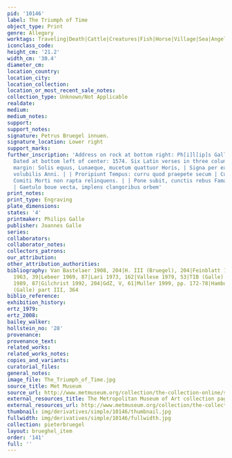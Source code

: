 ```yaml
---
pid: '10146'
label: The Triumph of Time
object_type: Print
genre: Allegory
worktags: Traveling|Death|Cattle|Creatures|Fish|Horse|Village|Sea|Angels|Balance|Clock|Moneybox|Weaponry|Wagon
iconclass_code:
height_cm: '21.2'
width_cm: '30.4'
diameter_cm:
location_country:
location_city:
location_collection:
location_or_most_recent_sale_notes:
collection_type: Unknown/Not Applicable
realdate:
medium:
medium_notes:
support:
support_notes:
signature: Petrus Bruegel innuen.
signature_location: Lower right
support_marks:
further_inscription: 'Address on rock at bottom right: Ph[i]l[ip]s Galle | excudebat.
  Dated at bottom left of center: 1574. Six Latin verses in three columns in lower
  margin: Solis equus, Lunaeque, mucetum quattuor Horis, | Signa per extenti duodena
  volubilis Anni. | | Proripiunt Tempus: curru quod praepete secum | Cuncta rapit:
  Comiti Morti non rapta relinquens. | | Pone subit, cunctis rebus Fama vna superstes,
  | Gaetulo boue vecta, implens clangoribus orbem'
print_notes:
print_type: Engraving
plate_dimensions:
states: '4'
printmaker: Philips Galle
publisher: Joannes Galle
series:
collaborators:
collaborator_notes:
collectors_patrons:
our_attribution:
other_attribution_authorities:
bibliography: Van Bastelaer 1908, 204|H. III (Bruegel), 204|Feinblatt 1961, 75|Klein
  1963, 39|Lebeer 1969, 87|Lari 1973, 162|Vallese 1979, 53|TIB (Galle) 56, 081|Tokyo
  1989, 87|Gilchrist 1992, 204|GdZ, V, 61|Muller 1999, pp. 172-78|Hamburg 2001, 87|NHD
  (Galle) part III, 364
biblio_reference:
exhibition_history:
ertz_1979:
ertz_2008:
bailey_walker:
hollstein_no: '28'
provenance:
provenance_text:
related_works:
related_works_notes:
copies_and_variants:
curatorial_files:
general_notes:
image_file: The_Triumph_of_Time.jpg
source_title: Met Museum
source_url: http://www.metmuseum.org/collection/the-collection-online/search/410914
external_resources_title: The Metropolitan Museum of Art collection page
external_resources_url: http://www.metmuseum.org/collection/the-collection-online/search/410914
thumbnail: img/derivatives/simple/10146/thumbnail.jpg
fullwidth: img/derivatives/simple/10146/fullwidth.jpg
collection: pieterbruegel
layout: brueghel_item
order: '141'
full: ''
---
```

